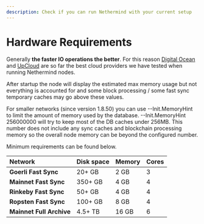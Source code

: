 ```yaml
---
description: Check if you can run Nethermind with your current setup
---
```


# Hardware Requirements

Generally **the faster IO operations the better**. For this reason [Digital Ocean](https://www.digitalocean.com/) and [UpCloud](https://upcloud.com/) are so far the best cloud providers we have tested when running Nethermind nodes. 

After startup the node will display the estimated max memory usage but not everything is accounted for and some block processing / some fast sync temporary caches may go above these values.

For smaller networks (since version 1.8.50) you can use --Init.MemoryHint to limit the amount of memory used by the database. --Init.MemoryHint 256000000 will try to keep most of the DB caches under 256MB. This number does not include any sync caches and blockchain processing memory so the overall node memory can be beyond the configured number.

Minimum requirements can be found below.

| Network | Disk space | Memory | Cores |
| :--- | :--- | :--- | :--- |
| **Goerli Fast Sync** | 20+ GB | 2 GB | 3 |
| **Mainnet Fast Sync** | 350+ GB | 4 GB | 4 |
| **Rinkeby Fast Sync** | 50+ GB | 4 GB | 4 |
| **Ropsten Fast Sync** | 100+ GB | 8 GB | 4 |
| **Mainnet Full Archive** | 4.5+ TB | 16 GB | 6 |

